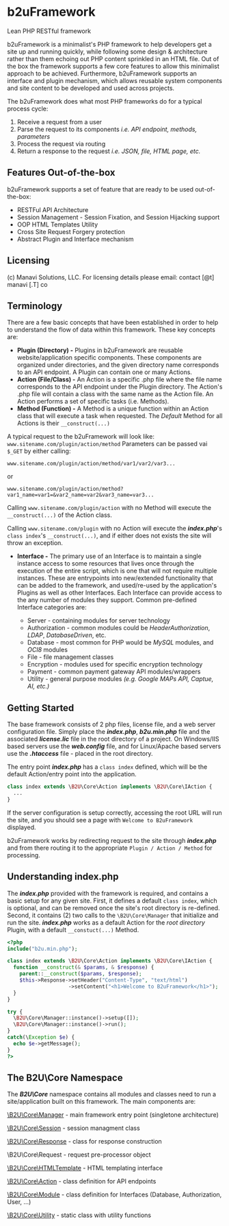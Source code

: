 # b2uFramework
Lean PHP RESTful framework

b2uFramework is a minimalist's PHP framework to help developers get a site up and running quickly, while following some design & architecture rather than them echoing out PHP content sprinkled in an HTML file. Out of the box the framework supports a few core features to allow this minimalist approach to be achieved. Furthermore, b2uFramework supports an interface and plugin mechanism, which allows reusable system components and site content to be developed and used across projects.

The b2uFramework does what most PHP frameworks do for a typical process cycle:
1. Receive a request from a user
2. Parse the request to its components _i.e. API endpoint, methods, parameters_
3. Process the request via routing
4. Return a response to the request _i.e. JSON, file, HTML page, etc._

## Features Out-of-the-box
b2uFramework supports a set of feature that are ready to be used out-of-the-box:

* RESTFul API Architecture
* Session Management - Session Fixation, and Session Hijacking support
* OOP HTML Templates Utility
* Cross Site Request Forgery protection
* Abstract Plugin and Interface mechanism

## Licensing
(c) Manavi Solutions, LLC. 
For licensing details please email:
contact [@t] manavi [.T] co

## Terminology
There are a few basic concepts that have been established in order to help to understand the flow of data within this framework. These key concepts are:
* **Plugin (Directory) -** Plugins in b2uFramework are reusable website/application specific components. These components are organized under directories, and the given directory name corresponds to an API endpoint. A Plugin can contain one or many Actions.
* **Action (File/Class) -** An Action is a specific .php file where the file name corresponds to the API endpoint under the Plugin directory. The Action's .php file will contain a class with the same name as the Action file. An Action performs a set of specific tasks (i.e. Methods). 
* **Method (Function) -** A Method is a unique function within an Action class that will execute a task when requested. The _Default_ Method for all Actions is their `__construct(...)`

A typical request to the b2uFramework will look like: `www.sitename.com/plugin/action/method` Parameters can be passed vai `$_GET` by either calling: 

`www.sitename.com/plugin/action/method/var1/var2/var3...`

or 

`www.sitename.com/plugin/action/method?var1_name=var1=&var2_name=var2&var3_name=var3...`

Calling `www.sitename.com/plugin/action` with no Method will execute the `__construct(...)` of the Action class.

Calling `www.sitename.com/plugin` with no Action will execute the ***index.php***'s `class index`'s `__construct(...)`, and if either does not exists the site will throw an exception.

* **Interface -** The primary use of an Interface is to maintain a single instance access to some resources that lives once through the execution of the entire script, which is one that will not require multiple instances. These are entrypoints into new/extended functionality that can be added to the framework, and used/re-used by the application's Plugins as well as other Interfaces. Each Interface can provide access to the any number of modules they support. Common pre-defined Interface categories are:

  * Server - containing modules for server technology
  * Authorization - common modules could be _HeaderAuthorization_, _LDAP_, _DatabaseDriven_, etc.
  * Database - most common for PHP would be _MySQL_ modules, and _OCI8_ modules
  * File - file management classes
  * Encryption - modules used for specific encryption technology
  * Payment - common payment gateway API modules/wrappers
  * Utility - general purpose modules _(e.g. Google MAPs API, Captue, AI, etc.)_

## Getting Started
The base framework consists of 2 php files, license file, and a web server configuration file. Simply place the ***index.php***, ***b2u.min.php*** file and the associated ***license.lic*** file in the root directory of a project. On Windows/IIS based servers use the ***web.config*** file, and for Linux/Apache based servers use the ***.htaccess*** file - placed in the root directory.

The entry point ***index.php*** has a `class index` defined, which will be the default Action/entry point into the application.

```PHP 
class index extends \B2U\Core\Action implements \B2U\Core\IAction {	
  ...
}
```
If the server configuration is setup correctly, accessing the root URL will run the site, and you should see a page with `Welcome to B2uFramework` displayed.

b2uFramework works by redirecting request to the site through ***index.php*** and from there routing it to the appropriate `Plugin / Action / Method` for processing.

## Understanding index.php
The ***index.php*** provided with the framework is required, and contains a basic setup for any given site. First, it defines a default `class index`, which is optional, and can be removed once the site's root directory is re-defined. Second, it contains (2) two calls to the `\B2U\Core\Manager` that initialize and run the site. ***index.php*** works as a default Action for the _root directory_ Plugin, with a default `__constuct(...)` Method.
```php
<?php
include("b2u.min.php");

class index extends \B2U\Core\Action implements \B2U\Core\IAction {	
  function __construct(& $params, & $response) {
    parent::__construct($params, $response);
    $this->Response->setHeader("Content-Type", "text/html")
                    ->setContent("<h1>Welcome to B2uFramework</h1>");
  }
}

try {
  \B2U\Core\Manager::instance()->setup([]);
  \B2U\Core\Manager::instance()->run();
}
catch(\Exception $e) {
  echo $e->getMessage();
}
?>
```

## The B2U\Core Namespace
The ***B2U\Core*** namespace contains all modules and classes need to run a site/application built on this framework. The main components are:

[\B2U\Core\Manager](https://github.com/bob2u/b2uFramework-public/blob/master/README_MANAGER.md#b2ucoremanager) - main framework entry point (singletone architecture)

[\B2U\Core\Session](https://github.com/bob2u/b2uFramework-public/blob/master/README_SESSION.md#b2ucoresession) - session managment class

[\B2U\Core\Response](https://github.com/bob2u/b2uFramework-public/blob/master/README_RESPONSE.md#b2ucoreresponse) - class for response construction

\B2U\Core\Request - request pre-processor object

[\B2U\Core\HTMLTemplate](https://github.com/bob2u/b2uFramework-public/blob/master/README_TEMPLATE.md#b2ucorehtmltemplate) - HTML templating interface

[\B2U\Core\Action](https://github.com/bob2u/b2uFramework-public/blob/master/README_ACTION.md#b2ucoreaction) - class definition for API endpoints

[\B2U\Core\Module](https://github.com/bob2u/b2uFramework-public/blob/master/README_MODULE.md#b2ucoremodule) - class definition for Interfaces (Database, Authorization, User, ...)

[\B2U\Core\Utility](https://github.com/bob2u/b2uFramework-public/blob/master/README_UTILITY.md#b2ucoreutility) - static class with utility functions
